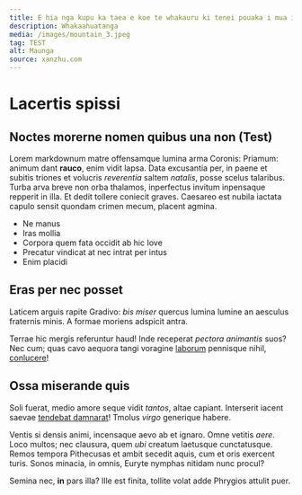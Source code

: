 ```yaml
---
title: E hia nga kupu ka taea e koe te whakauru ki tenei pouaka i mua i te ahua kino?
description: Whakaahuatanga
media: /images/mountain_3.jpeg
tag: TEST
alt: Maunga
source: xanzhu.com
---
```


# Lacertis spissi

## Noctes morerne nomen quibus una non (Test)

Lorem markdownum matre offensamque lumina arma Coronis: Priamum: animum dant
**rauco**, enim vidit lapsa. Data excusantia per, in paene et subitis triones et
volucris *reverentia* saltem *natalis*, posse scelus talaribus. Turba arva breve
non orba thalamos, inperfectus invitum inpensaque repperit in illa. Et dedit
tollere coniecit graves. Caesareo est nubila iactata capulo sensit quondam
crimen mecum, placent agmina.

- Ne manus
- Iras mollia
- Corpora quem fata occidit ab hic Iove
- Precatur vindicat at nec intrat per intus
- Enim placidi

## Eras per nec posset

Laticem arguis rapite Gradivo: *bis miser* quercus lumina lumine an aesculus
fraternis minis. A formae moriens adspicit antra.

Terrae hic mergis referuntur haud! Inde receperat *pectora animantis* suos? Nec
cum; quas cavo aequora tangi voragine
[laborum](http://www.rudente-ille.com/nidi) pennisque nihil,
[conlucere](http://quo.com/sinevenatibus.html)!

## Ossa miserande quis

Soli fuerat, medio amore seque vidit *tantos*, altae capiant. Interserit iacent
saevae [tendebat damnarat](http://www.nec-valles.io/)! Tmolus *virgo* generique
habere.

Ventis si densis animi, incensaque aevo ab et ignaro. Omne vetitis *aere*. Loco
multos; nec clausura, quem *ubi* creatum laetusque cunctatusque. Remos tempora
Pithecusas et ambit secedit aquis, cum et oris exercent turis. Sonos minacia, in
omnis, Euryte nymphas nitidam nunc procul?

Semina nec, **in** pars illa? Ille est finita, tollite volat adde Phrygios
attulit puer.